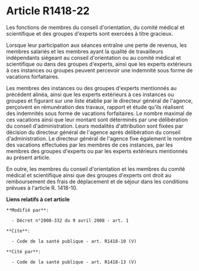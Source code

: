 # Article R1418-22

Les fonctions de membres du conseil d'orientation, du comité médical et scientifique et des groupes d'experts sont exercées à
titre gracieux. 

Lorsque leur participation aux séances entraîne une perte de revenus, les membres salariés et les membres ayant la qualité de
travailleurs indépendants siégeant au conseil d'orientation ou au comité médical et scientifique ou dans des groupes
d'experts, ainsi que les experts extérieurs à ces instances ou groupes peuvent percevoir une indemnité sous forme de
vacations forfaitaires. 

Les membres des instances ou des groupes d'experts mentionnés au précédent alinéa, ainsi que les experts extérieurs à ces
instances ou groupes et figurant sur une liste établie par le directeur général de l'agence, perçoivent en rémunération des
travaux, rapport et étude qu'ils réalisent des indemnités sous forme de vacations forfaitaires. Le nombre maximal de ces
vacations ainsi que leur montant sont déterminés par une délibération du conseil d'administration. Leurs modalités
d'attribution sont fixées par décision du directeur général de l'agence après délibération du conseil d'administration. Le
directeur général de l'agence fixe également le nombre des vacations effectuées par les membres de ces instances, par les
membres des groupes d'experts ou par les experts extérieurs mentionnés au présent article. 

En outre, les membres du conseil d'orientation et les membres du comité médical et scientifique ainsi que des groupes
d'experts ont droit au remboursement des frais de déplacement et de séjour dans les conditions prévues à l'article R.
1418-10.

**Liens relatifs à cet article**

	**Modifié par**:

	  - Décret n°2008-332 du 9 avril 2008 - art. 1

	**Cite**:

	  - Code de la santé publique - art. R1418-10 (V)

	**Cité par**:

	  - Code de la santé publique - art. R1418-13 (V)
